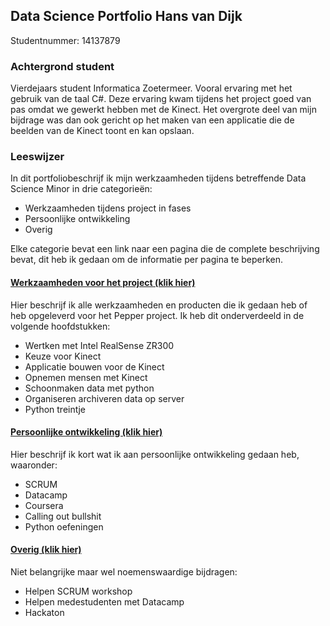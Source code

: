 ## Data Science Portfolio Hans van Dijk
Studentnummer: 14137879

### Achtergrond student
Vierdejaars student Informatica Zoetermeer. Vooral ervaring met het gebruik van de taal C#. Deze ervaring kwam tijdens het project goed van pas omdat we gewerkt hebben met de Kinect. Het overgrote deel van mijn bijdrage was dan ook gericht op het maken van een applicatie die de beelden van de Kinect toont en kan opslaan.

### Leeswijzer
In dit portfoliobeschrijf ik mijn werkzaamheden tijdens betreffende Data Science Minor in drie categorieën:
- Werkzaamheden tijdens project in fases
- Persoonlijke ontwikkeling 
- Overig

Elke categorie bevat een link naar een pagina die de complete beschrijving bevat, dit heb ik gedaan om de informatie per pagina te beperken.

#### [Werkzaamheden voor het project (klik hier)](werkzaamheden.md)
Hier beschrijf ik alle werkzaamheden en producten die ik gedaan heb of heb opgeleverd voor het Pepper project. Ik heb dit onderverdeeld in de volgende hoofdstukken:
- Wertken met Intel RealSense ZR300
- Keuze voor Kinect
- Applicatie bouwen voor de Kinect
- Opnemen mensen met Kinect
- Schoonmaken data met python
- Organiseren archiveren data op server
- Python treintje

#### [Persoonlijke ontwikkeling (klik hier)](ontwikkeling.md)
Hier beschrijf ik kort wat ik aan persoonlijke ontwikkeling gedaan heb, waaronder:
- SCRUM
- Datacamp
- Coursera
- Calling out bullshit
- Python oefeningen

#### [Overig (klik hier)](overig.md)
Niet belangrijke maar wel noemenswaardige bijdragen:
- Helpen SCRUM workshop
- Helpen medestudenten met Datacamp
- Hackaton
